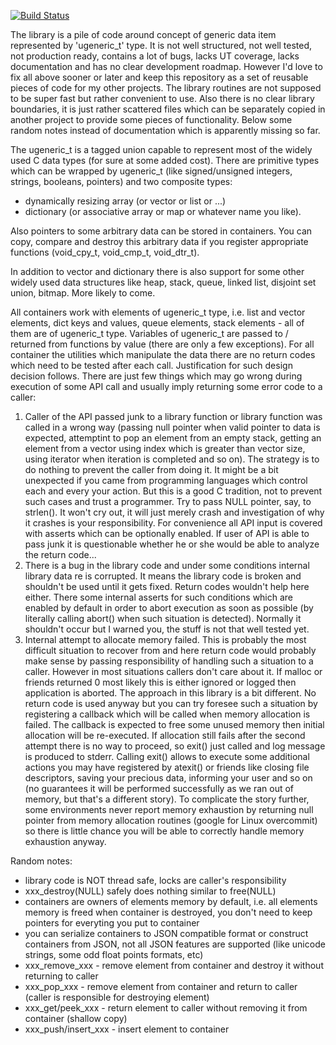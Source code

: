 [![Build Status](https://travis-ci.org/vslapik/ugeneric.svg?branch=master)](https://travis-ci.org/vslapik/ugeneric)

The library is a pile of code around concept of generic data item represented by 'ugeneric_t' type. It is not well structured, not well tested, not production ready, contains a lot of bugs, lacks UT coverage, lacks documentation and has no clear development roadmap. However I'd love to fix all above sooner or later and keep this repository as a set of reusable pieces of code for my other projects. The library routines are not supposed to be super fast but rather convenient to use. Also there is no clear library boundaries, it is just rather scattered files which can be separately copied in another project to provide some pieces of functionality. Below some random notes instead of documentation which is apparently missing so far.

The ugeneric_t is a tagged union capable to represent most of the widely used C data types (for sure at some added cost). There are primitive types which can be wrapped by ugeneric_t (like signed/unsigned integers, strings, booleans, pointers) and two composite types:
- dynamically resizing array (or vector or list or ...)
- dictionary (or associative array or map or whatever name you like).

Also pointers to some arbitrary data can be stored in containers. You can copy, compare and destroy this arbitrary data if you register appropriate functions (void_cpy_t, void_cmp_t, void_dtr_t).

In addition to vector and dictionary there is also support for some other widely used data structures like heap, stack, queue, linked list, disjoint set union, bitmap. More likely to come.

All containers work with elements of ugeneric_t type, i.e. list and vector elements, dict keys and values, queue elements, stack elements - all of them are of ugeneric_t type. Variables of ugeneric_t are passed to / returned from functions by value (there are only a few exceptions). For all container the utilities which manipulate the data there are no return codes which need to be tested after each call. Justification for such design decision follows.
There are just few things which may go wrong during execution of some API call and usually imply returning some error code to a caller:
1. Caller of the API passed junk to a library function or library function was called in a wrong way (passing null pointer when valid pointer to data is expected, attemptint to pop an element from an empty stack, getting an element from a vector using index which is greater than vector size, using iterator when iteration is completed and so on). The strategy is to do nothing to prevent the caller from doing it. It might be a bit unexpected if you came from programming languages which control each and every your action. But this is a good C tradition, not to prevent such cases and trust a programmer. Try to pass NULL pointer, say, to strlen(). It won't cry out, it will just merely crash and investigation of why it crashes is your responsibility. For convenience all API input is covered with asserts which can be optionally enabled. If user of API is able to pass junk it is questionable whether he or she would be able to analyze the return code...
2. There is a bug in the library code and under some conditions internal library data re is corrupted. It means the library code is broken and shouldn't be used until it gets fixed. Return codes wouldn't help here either. There some internal asserts for such conditions which are enabled by default in order to abort execution as soon as possible (by literally calling abort() when such situation is detected). Normally it shouldn't occur but I warned you, the stuff is not that well tested yet.
3. Internal attempt to allocate memory failed. This is probably the most difficult situation to recover from and here return code would probably make sense by passing responsibility of handling such a situation to a caller. However in most situations callers don't care about it. If malloc or friends returned 0 most likely this is either ignored or logged then application is aborted. The approach in this library is a bit different. No return code is used anyway but you can try foresee such a situation by registering a callback which will be called when memory allocation is failed. The callback is expected to free some unused memory then initial allocation will be re-executed. If allocation still fails after the second attempt there is no way to proceed, so exit() just called and log message is produced to stderr. Calling exit() allows to execute some additional actions you may have registered by atexit() or friends like closing file descriptors, saving your precious data, informing your user and so on (no guarantees it will be performed successfully as we ran out of memory, but that's a different story). To complicate the story further, some environments never report memory exhaustion by returning null pointer from memory allocation routines (google for Linux overcommit) so there is little chance you will be able to correctly handle memory exhaustion anyway.

Random notes:
- library code is NOT thread safe, locks are caller's responsibility
- xxx_destroy(NULL) safely does nothing similar to free(NULL)
- containers are owners of elements memory by default, i.e. all elements memory is freed when container is destroyed, you don't need to keep pointers for everyting you put to container
- you can serialize containers to JSON compatible format or construct containers from JSON, not all JSON features are supported (like unicode strings, some odd float points formats, etc)
- xxx_remove_xxx - remove element from container and destroy it without returning to caller
- xxx_pop_xxx - remove element from container and return to caller (caller is responsible for destroying element)
- xxx_get/peek_xxx - return element to caller without removing it from container (shallow copy)
- xxx_push/insert_xxx - insert element to container
